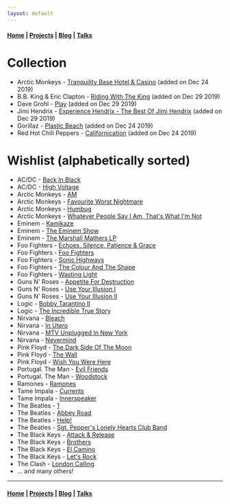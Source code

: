 ```yaml
---
layout: default
---
```


#### [Home](/) | [Projects](/projects) | [Blog](/blog) | [Talks](/talks)

# Collection

* Arctic Monkeys - [Tranquility Base Hotel & Casino](https://www.discogs.com/Arctic-Monkeys-Tranquility-Base-Hotel-Casino/release/11975894) (added on Dec 24 2019)
* B.B. King & Eric Clapton - [Riding With The King](https://www.discogs.com/BB-King-Eric-Clapton-Riding-With-The-King/master/85205) (added on Dec 29 2019)
* Dave Grohl - [Play](https://www.discogs.com/Dave-Grohl-Play/master/1415493) (added on Dec 29 2019)
* Jimi Hendrix - [Experience Hendrix - The Best Of Jimi Hendrix](https://www.discogs.com/Jimi-Hendrix-Experience-Hendrix-The-Best-Of-Jimi-Hendrix/master/75394) (added on Dec 29 2019)
* Gorillaz - [Plastic Beach](https://www.discogs.com/Gorillaz-Plastic-Beach/master/231219) (added on Dec 24 2019)
* Red Hot Chili Peppers - [Californication](https://www.discogs.com/Red-Hot-Chili-Peppers-Californication/master/42546) (added on Dec 24 2019)

# Wishlist (alphabetically sorted)

* AC/DC - [Back In Black](https://www.discogs.com/ACDC-Back-In-Black/master/8471)
* AC/DC - [High Voltage](https://www.discogs.com/ACDC-High-Voltage/master/8437)
* Arctic Monkeys - [AM](https://www.discogs.com/Arctic-Monkeys-AM/master/593987)
* Arctic Monkeys - [Favourite Worst Nightmare](https://www.discogs.com/Arctic-Monkeys-Favourite-Worst-Nightmare-instrumentals/master/69774)
* Arctic Monkeys - [Humbug](https://www.discogs.com/Arctic-Monkeys-Humbug/master/172482)
* Arctic Monkeys - [Whatever People Say I Am, That's What I'm Not](https://www.discogs.com/Arctic-Monkeys-Title-TBC/master/76279)
* Eminem - [Kamikaze](https://www.discogs.com/Eminem-Kamikaze/master/1416558)
* Eminem - [The Eminem Show](https://www.discogs.com/Eminem-The-Eminem-Show/master/12344)
* Eminem - [The Marshall Mathers LP](https://www.discogs.com/Eminem-The-Marshall-Mathers-LP/master/12236)
* Foo Fighters - [Echoes, Silence, Patience & Grace](https://www.discogs.com/Foo-Fighters-Echoes-Silence-Patience-Grace/master/62208)
* Foo Fighters - [Foo Fighters](https://www.discogs.com/Foo-Fighters-Foo-Fighters/master/62100)
* Foo Fighters - [Sonic Highways](https://www.discogs.com/Foo-Fighters-Sonic-Highways/master/746528)
* Foo Fighters - [The Colour And The Shape](https://www.discogs.com/Foo-Fighters-The-Colour-And-The-Shape/master/62129)
* Foo Fighters - [Wasting Light](https://www.discogs.com/Foo-Fighters-Wasting-Light-Deluxe-Pre-Order-Package/master/326257)
* Guns N' Roses - [Appetite For Destruction](https://www.discogs.com/Guns-N-Roses-Appetite-For-Destruction/master/9467)
* Guns N' Roses - [Use Your Illusion I](https://www.discogs.com/Guns-N-Roses-Use-Your-Illusion-I/master/9536)
* Guns N' Roses - [Use Your Illusion II](https://www.discogs.com/Guns-N-Roses-Use-Your-Illusion-II/master/9586)
* Logic - [Bobby Tarantino II](https://www.discogs.com/Logic-Bobby-Tarantino-II/release/13322628)
* Logic - [The Incredible True Story](https://www.discogs.com/Logic-The-Incredible-True-Story/master/965423)
* Nirvana - [Bleach](https://www.discogs.com/Nirvana-Bleach/master/13773)
* Nirvana - [In Utero](https://www.discogs.com/Nirvana-In-Utero/master/13859)
* Nirvana - [MTV Unplugged In New York](https://www.discogs.com/Nirvana-MTV-Unplugged-In-New-York/master/22433)
* Nirvana - [Nevermind](https://www.discogs.com/Nirvana-Nevermind/master/13814)
* Pink Floyd - [The Dark Side Of The Moon](https://www.discogs.com/Pink-Floyd-The-Dark-Side-Of-The-Moon/master/10362)
* Pink Floyd - [The Wall](https://www.discogs.com/Pink-Floyd-The-Wall/master/11329)
* Pink Floyd - [Wish You Were Here](https://www.discogs.com/Pink-Floyd-Wish-You-Were-Here/master/11703)
* Portugal. The Man - [Evil Friends](https://www.discogs.com/Portugal-The-Man-Evil-Friends/master/569820)
* Portugal. The Man - [Woodstock](https://www.discogs.com/Portugal-The-Man-Woodstock/master/1205438)
* Ramones - [Ramones](https://www.discogs.com/Ramones-Ramones/master/39341)
* Tame Impala - [Currents](https://www.discogs.com/Tame-Impala-Currents/master/861083)
* Tame Impala - [Innerspeaker](https://www.discogs.com/Tame-Impala-Innerspeaker/master/268496)
* The Beatles - [1](https://www.discogs.com/The-Beatles-1/master/447254)
* The Beatles - [Abbey Road](https://www.discogs.com/The-Beatles-Abbey-Road/master/24047)
* The Beatles - [Help!](https://www.discogs.com/The-Beatles-Help/master/45895)
* The Beatles - [Sgt. Pepper's Lonely Hearts Club Band](https://www.discogs.com/The-Beatles-Sgt-Peppers-Lonely-Hearts-Club-Band/master/23934)
* The Black Keys - [Attack & Release](https://www.discogs.com/The-Black-Keys-Attack-Release/master/38811)
* The Black Keys - [Brothers](https://www.discogs.com/The-Black-Keys-Brothers/master/248620)
* The Black Keys - [El Camino](https://www.discogs.com/The-Black-Keys-El-Camino/master/390739)
* The Black Keys - [Let's Rock](https://www.discogs.com/The-Black-Keys-Lets-Rock/master/1569381)
* The Clash - [London Calling](https://www.discogs.com/The-Clash-London-Calling/master/19382)
* ... and many others!

---

#### [Home](/) | [Projects](/projects) | [Blog](/blog) | [Talks](/talks)
